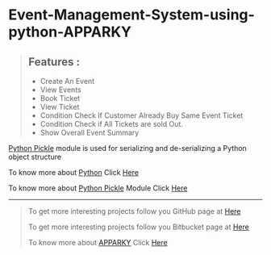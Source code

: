 # Event-Management-System-using-python-APPARKY

> ## Features :
> - Create An Event
> - View Events
> - Book Ticket 
> - View Ticket 
> - Condition Check If Customer Already Buy Same Event Ticket 
> - Condition Check if All Tickets are sold Out. 
> - Show Overall Event Summary

[Python Pickle](https://docs.python.org/3/library/pickle.html) module is used for serializing and de-serializing a Python object structure

To know more about [Python](https://www.python.org/) Click [Here](https://www.python.org/)

To know more about [Python Pickle](https://docs.python.org/3/library/pickle.html) Module Click [Here](https://docs.python.org/3/library/pickle.html)



-------------------
> 
> To get more interesting projects follow you GitHub page at [Here](https://github.com/Apparky)
> 
> To get more interesting projects follow you Bitbucket page at [Here](https://bitbucket.org/apparky-web/workspace/overview)
> 
> To know more about [APPARKY](https://apparky-soumenmtec-gmailcom.vercel.app/) Click [Here](https://apparky-soumenmtec-gmailcom.vercel.app/)

